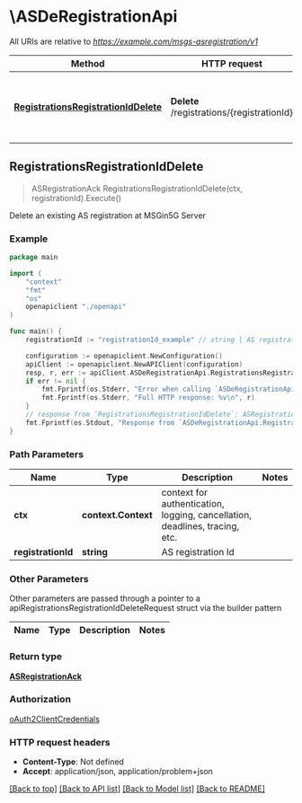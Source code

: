 # \ASDeRegistrationApi

All URIs are relative to *https://example.com/msgs-asregistration/v1*

Method | HTTP request | Description
------------- | ------------- | -------------
[**RegistrationsRegistrationIdDelete**](ASDeRegistrationApi.md#RegistrationsRegistrationIdDelete) | **Delete** /registrations/{registrationId} | Delete an existing AS registration at MSGin5G Server



## RegistrationsRegistrationIdDelete

> ASRegistrationAck RegistrationsRegistrationIdDelete(ctx, registrationId).Execute()

Delete an existing AS registration at MSGin5G Server

### Example

```go
package main

import (
    "context"
    "fmt"
    "os"
    openapiclient "./openapi"
)

func main() {
    registrationId := "registrationId_example" // string | AS registration Id

    configuration := openapiclient.NewConfiguration()
    apiClient := openapiclient.NewAPIClient(configuration)
    resp, r, err := apiClient.ASDeRegistrationApi.RegistrationsRegistrationIdDelete(context.Background(), registrationId).Execute()
    if err != nil {
        fmt.Fprintf(os.Stderr, "Error when calling `ASDeRegistrationApi.RegistrationsRegistrationIdDelete``: %v\n", err)
        fmt.Fprintf(os.Stderr, "Full HTTP response: %v\n", r)
    }
    // response from `RegistrationsRegistrationIdDelete`: ASRegistrationAck
    fmt.Fprintf(os.Stdout, "Response from `ASDeRegistrationApi.RegistrationsRegistrationIdDelete`: %v\n", resp)
}
```

### Path Parameters


Name | Type | Description  | Notes
------------- | ------------- | ------------- | -------------
**ctx** | **context.Context** | context for authentication, logging, cancellation, deadlines, tracing, etc.
**registrationId** | **string** | AS registration Id | 

### Other Parameters

Other parameters are passed through a pointer to a apiRegistrationsRegistrationIdDeleteRequest struct via the builder pattern


Name | Type | Description  | Notes
------------- | ------------- | ------------- | -------------


### Return type

[**ASRegistrationAck**](ASRegistrationAck.md)

### Authorization

[oAuth2ClientCredentials](../README.md#oAuth2ClientCredentials)

### HTTP request headers

- **Content-Type**: Not defined
- **Accept**: application/json, application/problem+json

[[Back to top]](#) [[Back to API list]](../README.md#documentation-for-api-endpoints)
[[Back to Model list]](../README.md#documentation-for-models)
[[Back to README]](../README.md)


